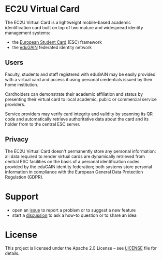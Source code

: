 # EC2U Virtual Card

The EC2U Virtual Card is a lightweight mobile-based academic identification card built on top of two mature and 
widespread identity management systems:

* the [European Student Card](https://europeanstudentcard.eu/) (ESC) framework 
* the [eduGAIN](https://edugain.org) federated identity network


## Users

Faculty, students and staff registered with eduGAIN may be easily provided with a virtual card and 
access it using personal credentials issued by their home institution.

Cardholders can demonstrate their academic affiliation and status by presenting their virtual card to local
academic, public or commercial service providers.

Service providers may verify card integrity and validity by scanning its QR code
and automatically retrieve authoritative data about the card and its holder from to the central ESC server. 


## Privacy

The EC2U Virtual Card doesn't permanently store any personal information: all data required to render virtual cards are 
dynamically retrieved from central ESC facilities on the basis of a personal identification codes provided by the
 eduGAIN identity federation; both systems store personal information in compliance with the European General Data 
 Protection Regulation (GDPR).


# Support

- open an [issue](https://github.com/ec2u/card/issues) to report a problem or to suggest a new feature
- start a [discussion](https://github.com/ec2u/card/discussions) to ask a how-to question or to share an idea


# License

This project is licensed under the Apache 2.0 License – see [LICENSE](https://github.com/ec2u/card/blob/main/LICENSE)
file for details.

